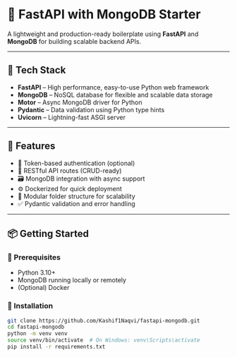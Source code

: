 # 🚀 FastAPI with MongoDB Starter

A lightweight and production-ready boilerplate using **FastAPI** and **MongoDB** for building scalable backend APIs.

---

## 🧰 Tech Stack

- **FastAPI** – High performance, easy-to-use Python web framework
- **MongoDB** – NoSQL database for flexible and scalable data storage
- **Motor** – Async MongoDB driver for Python
- **Pydantic** – Data validation using Python type hints
- **Uvicorn** – Lightning-fast ASGI server

---

## 🌟 Features

- 🔐 Token-based authentication (optional)
- 🧾 RESTful API routes (CRUD-ready)
- 🗃️ MongoDB integration with async support
- ⚙️ Dockerized for quick deployment
- 📁 Modular folder structure for scalability
- ✅ Pydantic validation and error handling

---

## 📦 Getting Started

### 🔧 Prerequisites

- Python 3.10+
- MongoDB running locally or remotely
- (Optional) Docker

### 🚀 Installation

```bash
git clone https://github.com/Kashif1Naqvi/fastapi-mongodb.git
cd fastapi-mongodb
python -m venv venv
source venv/bin/activate  # On Windows: venv\Scripts\activate
pip install -r requirements.txt
